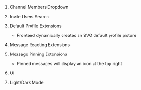 1. Channel Members Dropdown

2. Invite Users Search

3. Default Profile Extensions
    - Frontend dynamically creates an SVG default profile picture

4. Message Reacting Extensions

5. Message Pinning Extensions
    - Pinned messages will display an icon at the top right

6. UI

7. Light/Dark Mode
